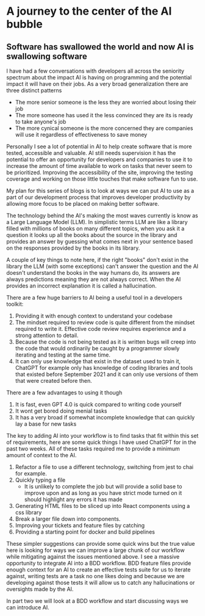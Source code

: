 # A journey to the center of the AI bubble

## Software has swallowed the world and now AI is swallowing software

I have had a few conversations with developers all across the seniority spectrum about the impact AI is having on programming and the potential impact it will have on their jobs.  As a very broad generalization there are three distinct patterns

* The more senior someone is the less they are worried about losing their job
* The more someone has used it the less convinced they are its is ready to take anyone's job
* The more cynical someone is the more concerned they are companies will use it regardless of effectiveness to save money

Personally I see a lot of potential in AI to help create software that is more tested, accessible and valuable.  AI still needs supervision it has the potential to offer an opportunity for developers and companies to use it to increase the amount of time available to work on tasks that never seem to be prioritized. Improving the accessibility of the site, improving the testing coverage and working on those little touches that make software fun to use.

My plan for this series of blogs is to look at ways we can put AI to use as a part of our development process that improves developer productivity by allowing more focus to be placed on making better software.

The technology behind the AI's making the most waves currently is know as a Large Language Model (LLM). In simplistic terms LLM are like a library filled with millions of books on many different topics, when you ask it a question it looks up all the books about the source in the library and provides an answer by guessing what comes next in your sentence based on the responses provided by the books in its library.

A couple of key things to note here, if the right "books" don't exist in the library the LLM (with some exceptions) can't answer the question and the AI doesn't understand the books in the way humans do, its answers are always predictions meaning they are not always correct. When the AI provides an incorrect explanation it is called a hallucination.

There are a few huge barriers to AI being a useful tool in a developers toolkit:

1. Providing it with enough context to understand your codebase
2. The mindset required to review code is quite different from the mindset required to write it. Effective code review requires experience and a strong attention to detail.
3. Because the code is not being tested as it is written bugs will creep into the code that would ordinarily be caught by a programmer slowly iterating and testing at the same time.
4. It can only use knowledge that exist in the dataset used to train it, ChatGPT for example only has knowledge of coding libraries and tools that existed before September 2021 and it can only use versions of them that were created before then.

There are a few advantages to using it though

1. It is fast, even GPT 4.0 is quick compared to writing code yourself
2. It wont get bored doing menial tasks
3. It has a very broad if somewhat incomplete knowledge that can quickly lay a base for new tasks

The key to adding AI into your workflow is to find tasks that fit within this set of requirements, here are some quick things I have used ChatGPT for in the past two weeks. All of these tasks required me to provide a minimum amount of context to the AI.  

1. Refactor a file to use a different technology, switching from jest to chai for example.
2. Quickly typing a file
    * It is unlikely to complete the job but will provide a solid base to improve upon and as long as you have strict mode turned on it should highlight any errors it has made
3. Generating HTML files to be sliced up into React components using a css library
4. Break a larger file down into components.
5. Improving your tickets and feature files by catching
6. Providing a starting point for docker and build pipelines

These simpler suggestions can provide some quick wins but the true value here is looking for ways we can improve a large chunk of our workflow while mitigating against the issues mentioned above.  I see a massive opportunity to integrate AI into a BDD workflow. BDD feature files provide enough context for an AI to create an effective tests suite for us to iterate against, writing tests are a task no one likes doing and because we are developing against those tests it will allow us to catch any hallucinations or oversights made by the AI.

In part two we will look at a BDD workflow and start discussing ways we can introduce AI.